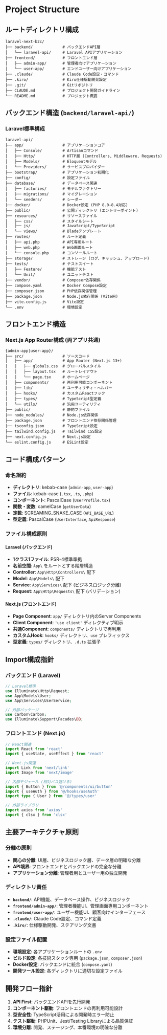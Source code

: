# Project Structure

## ルートディレクトリ構成
```
laravel-next-b2c/
├── backend/             # バックエンドAPI層
│   └── laravel-api/     # Laravel APIアプリケーション
├── frontend/            # フロントエンド層
│   ├── admin-app/       # 管理者向けアプリケーション
│   └── user-app/        # エンドユーザー向けアプリケーション
├── .claude/             # Claude Code設定・コマンド
├── .kiro/               # Kiro仕様駆動開発設定
├── .git/                # Gitリポジトリ
├── CLAUDE.md            # プロジェクト開発ガイドライン
└── README.md            # プロジェクト概要
```

## バックエンド構造 (`backend/laravel-api/`)
### Laravel標準構成
```
laravel-api/
├── app/                 # アプリケーションコア
│   ├── Console/         # Artisanコマンド
│   ├── Http/            # HTTP層 (Controllers, Middleware, Requests)
│   ├── Models/          # Eloquentモデル
│   └── Providers/       # サービスプロバイダー
├── bootstrap/           # アプリケーション初期化
├── config/              # 設定ファイル
├── database/            # データベース関連
│   ├── factories/       # モデルファクトリー
│   ├── migrations/      # マイグレーション
│   └── seeders/         # シーダー
├── docker/              # Docker設定 (PHP 8.0-8.4対応)
├── public/              # 公開ディレクトリ (エントリーポイント)
├── resources/           # リソースファイル
│   ├── css/             # スタイルシート
│   ├── js/              # JavaScript/TypeScript
│   └── views/           # Bladeテンプレート
├── routes/              # ルート定義
│   ├── api.php          # API専用ルート
│   ├── web.php          # Web画面ルート
│   └── console.php      # コンソールルート
├── storage/             # ストレージ (ログ、キャッシュ、アップロード)
├── tests/               # テストスイート
│   ├── Feature/         # 機能テスト
│   └── Unit/            # ユニットテスト
├── vendor/              # Composer依存関係
├── compose.yaml         # Docker Compose設定
├── composer.json        # PHP依存関係管理
├── package.json         # Node.js依存関係 (Vite用)
├── vite.config.js       # Vite設定
└── .env                 # 環境設定
```

## フロントエンド構造
### Next.js App Router構成 (両アプリ共通)
```
{admin-app|user-app}/
├── src/                 # ソースコード
│   ├── app/             # App Router (Next.js 13+)
│   │   ├── globals.css  # グローバルスタイル
│   │   ├── layout.tsx   # ルートレイアウト
│   │   └── page.tsx     # ホームページ
│   ├── components/      # 再利用可能コンポーネント
│   ├── lib/             # ユーティリティ・ヘルパー
│   ├── hooks/           # カスタムReactフック
│   ├── types/           # TypeScript型定義
│   └── utils/           # 汎用ユーティリティ
├── public/              # 静的ファイル
├── node_modules/        # Node.js依存関係
├── package.json         # フロントエンド依存関係管理
├── tsconfig.json        # TypeScript設定
├── tailwind.config.js   # Tailwind CSS設定
├── next.config.js       # Next.js設定
└── eslint.config.js     # ESLint設定
```

## コード構成パターン
### 命名規約
- **ディレクトリ**: kebab-case (`admin-app`, `user-app`)
- **ファイル**: kebab-case (`.tsx`, `.ts`, `.php`)
- **コンポーネント**: PascalCase (`UserProfile.tsx`)
- **関数・変数**: camelCase (`getUserData`)
- **定数**: SCREAMING_SNAKE_CASE (`API_BASE_URL`)
- **型定義**: PascalCase (`UserInterface`, `ApiResponse`)

### ファイル構成原則
#### Laravel (バックエンド)
- **1クラス1ファイル**: PSR-4標準準拠
- **名前空間**: `App\` をルートとする階層構造
- **Controller**: `App\Http\Controllers\` 配下
- **Model**: `App\Models\` 配下
- **Service**: `App\Services\` 配下 (ビジネスロジック分離)
- **Request**: `App\Http\Requests\` 配下 (バリデーション)

#### Next.js (フロントエンド)
- **Page Component**: `app/` ディレクトリ内のServer Components
- **Client Component**: `'use client'` ディレクティブ明示
- **共通Component**: `components/` ディレクトリで再利用
- **カスタムHook**: `hooks/` ディレクトリ、`use` プレフィックス
- **型定義**: `types/` ディレクトリ、`.d.ts` 拡張子

## Import構成指針
### バックエンド (Laravel)
```php
// Laravel標準
use Illuminate\Http\Request;
use App\Models\User;
use App\Services\UserService;

// 外部パッケージ
use Carbon\Carbon;
use Illuminate\Support\Facades\DB;
```

### フロントエンド (Next.js)
```typescript
// React関連
import React from 'react'
import { useState, useEffect } from 'react'

// Next.js関連
import Link from 'next/link'
import Image from 'next/image'

// 内部モジュール (相対パス避ける)
import { Button } from '@/components/ui/button'
import { useAuth } from '@/hooks/useAuth'
import type { User } from '@/types/user'

// 外部ライブラリ
import axios from 'axios'
import { clsx } from 'clsx'
```

## 主要アーキテクチャ原則
### 分離の原則
- **関心の分離**: UI層、ビジネスロジック層、データ層の明確な分離
- **API境界**: フロントエンドとバックエンドの完全な分離
- **アプリケーション分離**: 管理者用とユーザー用の独立開発

### ディレクトリ責任
- **`backend/`**: API機能、データベース操作、ビジネスロジック
- **`frontend/admin-app/`**: 管理者機能UI、管理画面専用コンポーネント
- **`frontend/user-app/`**: ユーザー機能UI、顧客向けインターフェース
- **`.claude/`**: Claude Code設定、コマンド定義
- **`.kiro/`**: 仕様駆動開発、ステアリング文書

### 設定ファイル配置
- **環境設定**: 各アプリケーションルートの `.env`
- **ビルド設定**: 各技術スタック専用 (`package.json`, `composer.json`)
- **Docker設定**: バックエンドに統合 (`compose.yaml`)
- **開発ツール設定**: 各ディレクトリに適切な設定ファイル

## 開発フロー指針
1. **API First**: バックエンドAPIを先行開発
2. **コンポーネント駆動**: フロントエンドの再利用可能設計
3. **型安全性**: TypeScript活用による開発時エラー防止
4. **テスト駆動**: PHPUnit、Jest/Testing Libraryによる品質保証
5. **環境分離**: 開発、ステージング、本番環境の明確な分離
